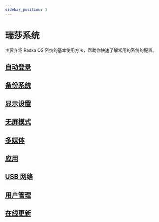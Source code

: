 ```yaml
---
sidebar_position: 3
---
```


# 瑞莎系统

主要介绍 Radxa OS 系统的基本使用方法，帮助你快速了解常用的系统的配置。

## [自动登录](/rock5/rock5itx/radxa-os/autologin)

## [备份系统](/rock5/rock5itx/radxa-os/backup)

## [显示设置](/rock5/rock5itx/radxa-os/display)

## [无屏模式](/rock5/rock5itx/radxa-os/headless)

## [多媒体](/rock5/rock5itx/radxa-os/media)

## [应用](/rock5/rock5itx/radxa-os/software)

## [USB 网络](/rock5/rock5itx/radxa-os/usbnet)

## [用户管理](/rock5/rock5itx/radxa-os/user)

## [在线更新](/rock5/rock5itx/radxa-os/using-apt)
